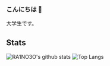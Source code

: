 ### こんにちは 👋

大学生です。

## Stats
![RA1NO3O's github stats](https://github-readme-stats.vercel.app/api?username=RA1NO3O&show_icons=true)
![Top Langs](https://github-readme-stats.vercel.app/api/top-langs/?username=RA1NO3O&show_icons=true)


<!--
**RA1NO3O/RA1NO3O** is a ✨ _special_ ✨ repository because its `README.md` (this file) appears on your GitHub profile.

Here are some ideas to get you started:

- 🔭 I’m currently working on ...
- 🌱 I’m currently learning ...
- 👯 I’m looking to collaborate on ...
- 🤔 I’m looking for help with ...
- 💬 Ask me about ...
- 📫 How to reach me: ...
- 😄 Pronouns: ...
- ⚡ Fun fact: ...
-->
